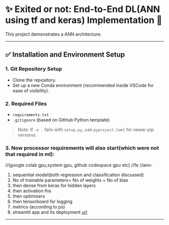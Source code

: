 # ✨ Exited or not: End-to-End DL(ANN using tf and keras) Implementation 🤖

This project demonstrates a ANN architecture.

---

## ✅ Installation and Environment Setup

### 1. Git Repository Setup

* Clone the repository.
* Set up a new Conda environment (recommended inside VSCode for ease of visibility).

### 2. Required Files

* `requirements.txt`
* `.gitignore` (based on GitHub Python template)
> Note: If `-e .` fails with `setup.py`, use `pyproject.toml` for newer pip versions.

### 3. Now processor requirements will also start(which were not that required in ml):
//(google colab gpu,system gpu, github codespace gpu etc)
//fe
//ann-
1. sequential model(both regression and classification discussed)
2. No of trainable parameters= No of weights + No of bias
3. then dense from keras for hidden layers
4. then activation fns
5. then optimisers
6. then tensorboard for logging
7. metrics (according to ps)
8. streamlit app and its deployment [url](https://churnpredictor-deadlyharbor.streamlit.app/)
---